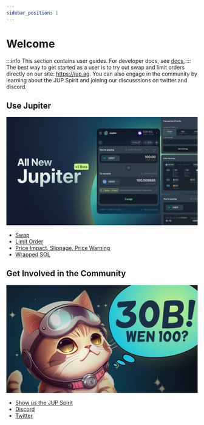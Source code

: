 ```yaml
---
sidebar_position: 1
---
```


# Welcome

:::info
This section contains user guides. For developer docs, see [docs.](/docs)
:::
The best way to get started as a user is to try out swap and limit orders directly on our site: https://jup.ag.
You can also engage in the community by learning about the JUP Spirit and joining our discusssions on twitter and discord.

## Use Jupiter
![jup_v2.jpeg](../static/img/jup_v2.jpeg)
- [Swap](/guides/swap)
- [Limit Order](/guides/limit-order)
- [Price Impact, Slippage, Price Warning](/guides/price-impact-slippage-price-warning)
- [Wrapped SOL](/guides/wrapped-sol)

## Get Involved in the Community
 ![welcome](30MM_cat.jpeg)
- [Show us the JUP Spirit](/blog/unveiling-the-jup-spirit/)
- [Discord](https://discord.gg/jup)
- [Twitter](https://twitter.com/JupiterExchange)